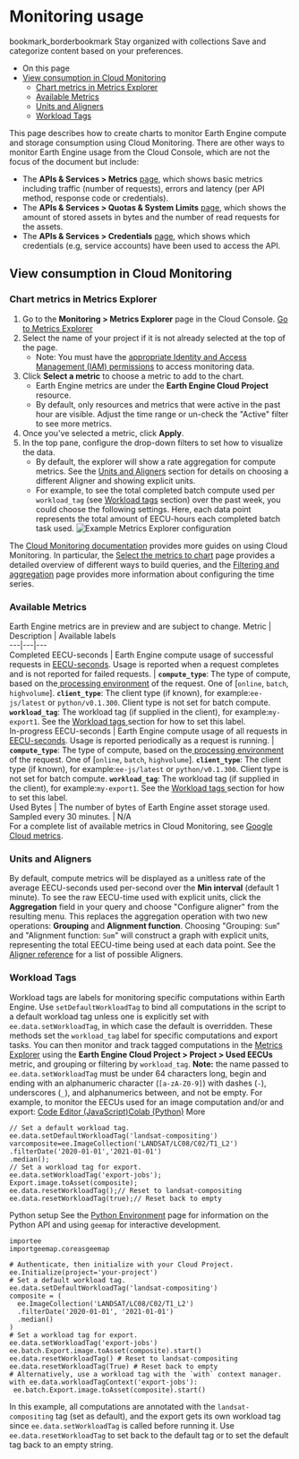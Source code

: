  
#  Monitoring usage 
bookmark_borderbookmark Stay organized with collections  Save and categorize content based on your preferences. 
  * On this page
  * [View consumption in Cloud Monitoring](https://developers.google.com/earth-engine/guides/monitoring_usage#view_consumption_in_cloud_monitoring)
    * [Chart metrics in Metrics Explorer](https://developers.google.com/earth-engine/guides/monitoring_usage#chart_metrics_in_metrics_explorer)
    * [Available Metrics](https://developers.google.com/earth-engine/guides/monitoring_usage#available_metrics)
    * [Units and Aligners](https://developers.google.com/earth-engine/guides/monitoring_usage#units-and-aligners)
    * [Workload Tags](https://developers.google.com/earth-engine/guides/monitoring_usage#workload-tags)


This page describes how to create charts to monitor Earth Engine compute and storage consumption using Cloud Monitoring.
There are other ways to monitor Earth Engine usage from the Cloud Console, which are not the focus of the document but include:
  * The **APIs & Services > Metrics** [page](https://console.cloud.google.com/apis/api/earthengine.googleapis.com/metrics), which shows basic metrics including traffic (number of requests), errors and latency (per API method, response code or credentials).
  * The **APIs & Services > Quotas & System Limits** [page](https://console.cloud.google.com/apis/api/earthengine.googleapis.com/quotas), which shows the amount of stored assets in bytes and the number of read requests for the assets.
  * The **APIs & Services > Credentials** [page](https://console.cloud.google.com/apis/api/earthengine.googleapis.com/credentials), which shows which credentials (e.g, service accounts) have been used to access the API.


## View consumption in Cloud Monitoring
### Chart metrics in Metrics Explorer
  1. Go to the **Monitoring > Metrics Explorer** page in the Cloud Console.
[Go to Metrics Explorer](https://console.cloud.google.com/monitoring/metrics-explorer)
  2. Select the name of your project if it is not already selected at the top of the page.
     * Note: You must have the [appropriate Identity and Access Management (IAM) permissions](https://cloud.google.com/monitoring/access-control#grant-monitoring-access) to access monitoring data.
  3. Click **Select a metric** to choose a metric to add to the chart.
     * Earth Engine metrics are under the **Earth Engine Cloud Project** resource.
     * By default, only resources and metrics that were active in the past hour are visible. Adjust the time range or un-check the "Active" filter to see more metrics.
  4. Once you've selected a metric, click **Apply**.
  5. In the top pane, configure the drop-down filters to set how to visualize the data.
     * By default, the explorer will show a rate aggregation for compute metrics. See the [Units and Aligners](https://developers.google.com/earth-engine/guides/monitoring_usage#units-and-aligners) section for details on choosing a different Aligner and showing explicit units.
     * For example, to see the total completed batch compute used per `workload_tag` (see [Workload tags](https://developers.google.com/earth-engine/guides/monitoring_usage#workload-tags) section) over the past week, you could choose the following settings. Here, each data point represents the total amount of EECU-hours each completed batch task used. ![Example Metrics Explorer
configuration](https://developers.google.com/static/earth-engine/images/Monitoring_completed_eecus.png)


The [Cloud Monitoring documentation](https://cloud.google.com/monitoring/docs) provides more guides on using Cloud Monitoring. In particular, the [Select the metrics to chart](https://cloud.google.com/monitoring/charts/metrics-selector) page provides a detailed overview of different ways to build queries, and the [Filtering and aggregation](https://cloud.google.com/monitoring/api/v3/aggregation) page provides more information about configuring the time series.
### Available Metrics
Earth Engine metrics are in preview and are subject to change. 
Metric | Description | Available labels  
---|---|---  
Completed EECU-seconds |  Earth Engine compute usage of successful requests in [ EECU-seconds](https://developers.google.com/earth-engine/guides/computation_overview#eecus). Usage is reported when a request completes and is not reported for failed requests.  |  **`compute_type`**: The type of compute, based on the[ processing environment](https://developers.google.com/earth-engine/guides/processing_environments) of the request. One of [`online`, `batch`, `highvolume`]. **`client_type`**: The client type (if known), for example:`ee-js/latest` or `python/v0.1.300`. Client type is not set for batch compute. **`workload_tag`**: The workload tag (if supplied in the client), for example:`my-export1`. See the [ Workload tags ](https://developers.google.com/earth-engine/guides/monitoring_usage#workload-tags) section for how to set this label.   
In-progress EECU-seconds |  Earth Engine compute usage of all requests in [ EECU-seconds](https://developers.google.com/earth-engine/guides/computation_overview#eecus). Usage is reported periodically as a request is running.  |  **`compute_type`**: The type of compute, based on the[ processing environment](https://developers.google.com/earth-engine/guides/processing_environments) of the request. One of [`online`, `batch`, `highvolume`]. **`client_type`**: The client type (if known), for example:`ee-js/latest` or `python/v0.1.300`. Client type is not set for batch compute. **`workload_tag`**: The workload tag (if supplied in the client), for example:`my-export1`. See the [ Workload tags ](https://developers.google.com/earth-engine/guides/monitoring_usage#workload-tags) section for how to set this label.   
Used Bytes | The number of bytes of Earth Engine asset storage used. Sampled every 30 minutes. | N/A  
For a complete list of available metrics in Cloud Monitoring, see [Google Cloud metrics](https://cloud.google.com/monitoring/api/metrics_gcp).
### Units and Aligners
By default, compute metrics will be displayed as a unitless rate of the average EECU-seconds used per-second over the **Min interval** (default 1 minute).
To see the raw EECU-time used with explicit units, click the **Aggregation** field in your query and choose "Configure aligner" from the resulting menu. This replaces the aggregation operation with two new operations: **Grouping** and **Alignment function**. Choosing "Grouping: `Sum`" and "Alignment function: `Sum`" will construct a graph with explicit units, representing the total EECU-time being used at each data point. See the [Aligner reference](https://cloud.google.com/monitoring/api/ref_v3/rest/v3/projects.alertPolicies#aligner) for a list of possible Aligners.
### Workload Tags
Workload tags are labels for monitoring specific computations within Earth Engine. Use `setDefaultWorkloadTag` to bind all computations in the script to a default workload tag unless one is explicitly set with [](https://developers.google.com/earth-engine/apidocs/ee-data-setworkloadtag)`ee.data.setWorkloadTag`, in which case the default is overridden. These methods set the `workload_tag` label for specific computations and export tasks.
You can then monitor and track tagged computations in the [Metrics Explorer](https://console.cloud.google.com/monitoring/metrics-explorer) using the **Earth Engine Cloud Project > Project > Used EECUs** metric, and grouping or filtering by `workload_tag`.
**Note:** the name passed to `ee.data.setWorkloadTag` must be under 64 characters long, begin and ending with an alphanumeric character (`[a-zA-Z0-9]`) with dashes (`-`), underscores (`_`), and alphanumerics between, and not be empty.
For example, to monitor the EECUs used for an image computation and/or and export:
[Code Editor (JavaScript)](https://developers.google.com/earth-engine/guides/monitoring_usage#code-editor-javascript-sample)[Colab (Python)](https://developers.google.com/earth-engine/guides/monitoring_usage#colab-python-sample) More
```
// Set a default workload tag.
ee.data.setDefaultWorkloadTag('landsat-compositing')
varcomposite=ee.ImageCollection('LANDSAT/LC08/C02/T1_L2')
.filterDate('2020-01-01','2021-01-01')
.median();
// Set a workload tag for export.
ee.data.setWorkloadTag('export-jobs');
Export.image.toAsset(composite);
ee.data.resetWorkloadTag();// Reset to landsat-compositing
ee.data.resetWorkloadTag(true);// Reset back to empty
```
Python setup
See the [ Python Environment](https://developers.google.com/earth-engine/guides/python_install) page for information on the Python API and using `geemap` for interactive development.
```
importee
importgeemap.coreasgeemap
```
```
# Authenticate, then initialize with your Cloud Project.
ee.Initialize(project='your-project')
# Set a default workload tag.
ee.data.setDefaultWorkloadTag('landsat-compositing')
composite = (
  ee.ImageCollection('LANDSAT/LC08/C02/T1_L2')
  .filterDate('2020-01-01', '2021-01-01')
  .median()
)
# Set a workload tag for export.
ee.data.setWorkloadTag('export-jobs')
ee.batch.Export.image.toAsset(composite).start()
ee.data.resetWorkloadTag() # Reset to landsat-compositing
ee.data.resetWorkloadTag(True) # Reset back to empty
# Alternatively, use a workload tag with the `with` context manager.
with ee.data.workloadTagContext('export-jobs'):
 ee.batch.Export.image.toAsset(composite).start()
```

In this example, all computations are annotated with the `landsat-compositing` tag (set as default), and the export gets its own workload tag since [](https://developers.google.com/earth-engine/apidocs/ee-data-setworkloadtag)`ee.data.setWorkloadTag` is called before running it. Use [](https://developers.google.com/earth-engine/apidocs/ee-data-resetworkloadtag)`ee.data.resetWorkloadTag` to set back to the default tag or to set the default tag back to an empty string.
